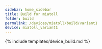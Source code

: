 ```yaml
---
sidebar: home_sidebar
title: Build for miatoll
folder: build
permalink: /devices/miatoll/build/variant1
device: miatoll_variant1
---
```

{% include templates/device_build.md %}
